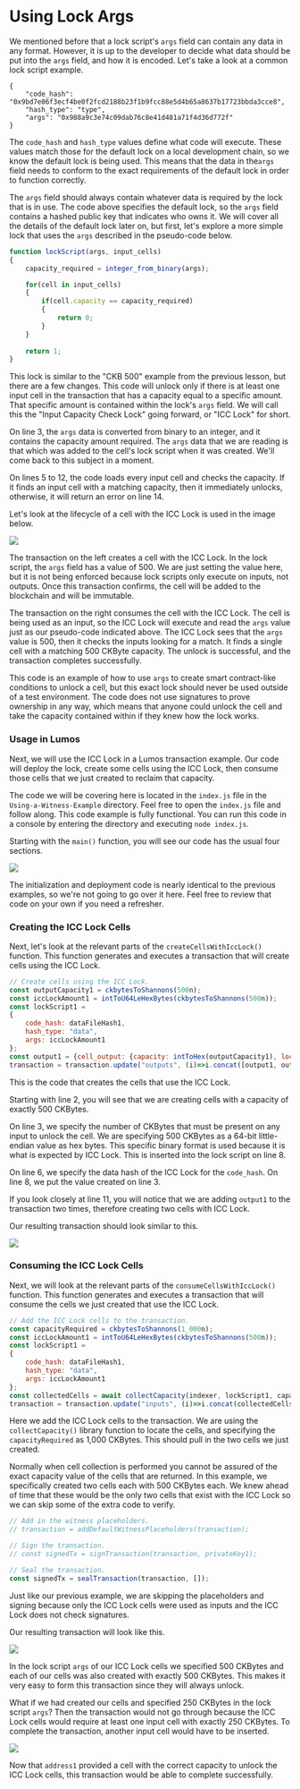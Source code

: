 # Using Lock Args

We mentioned before that a lock script's `args` field can contain any data in any format. However, it is up to the developer to decide what data should be put into the `args` field, and how it is encoded. Let's take a look at a common lock script example.

```text
{
    "code_hash": "0x9bd7e06f3ecf4be0f2fcd2188b23f1b9fcc88e5d4b65a8637b17723bbda3cce8",
    "hash_type": "type",
    "args": "0x988a9c3e74c09dab76c8e41d481a71f4d36d772f"
}
```

The `code_hash` and `hash_type` values define what code will execute. These values match those for the default lock on a local development chain, so we know the default lock is being used. This means that the data in the`args` field needs to conform to the exact requirements of the default lock in order to function correctly.

The `args` field should always contain whatever data is required by the lock that is in use. The code above specifies the default lock, so the `args` field contains a hashed public key that indicates who owns it. We will cover all the details of the default lock later on, but first, let's explore a more simple lock that uses the `args` described in the pseudo-code below.

```javascript
function lockScript(args, input_cells)
{
    capacity_required = integer_from_binary(args);

    for(cell in input_cells)
    {
        if(cell.capacity == capacity_required)
        {
            return 0;
        }
    }
    
    return 1;
}
```

This lock is similar to the "CKB 500" example from the previous lesson, but there are a few changes. This code will unlock only if there is at least one input cell in the transaction that has a capacity equal to a specific amount. That specific amount is contained within the lock's `args` field. We will call this the "Input Capacity Check Lock" going forward, or "ICC Lock" for short.

On line 3, the `args` data is converted from binary to an integer, and it contains the capacity amount required. The `args` data that we are reading is that which was added to the cell's lock script when it was created. We'll come back to this subject in a moment.

On lines 5 to 12, the code loads every input cell and checks the capacity. If it finds an input cell with a matching capacity, then it immediately unlocks, otherwise, it will return an error on line 14.

Let's look at the lifecycle of a cell with the ICC Lock is used in the image below.

![](../.gitbook/assets/lifecycle-explainer.png)

The transaction on the left creates a cell with the ICC Lock. In the lock script, the `args` field has a value of 500. We are just setting the value here, but it is not being enforced because lock scripts only execute on inputs, not outputs. Once this transaction confirms, the cell will be added to the blockchain and will be immutable.

The transaction on the right consumes the cell with the ICC Lock. The cell is being used as an input, so the ICC Lock will execute and read the `args` value just as our pseudo-code indicated above. The ICC Lock sees that the `args` value is 500, then it checks the inputs looking for a match. It finds a single cell with a matching 500 CKByte capacity. The unlock is successful, and the transaction completes successfully.

This code is an example of how to use `args` to create smart contract-like conditions to unlock a cell, but this exact lock should never be used outside of a test environment. The code does not use signatures to prove ownership in any way, which means that anyone could unlock the cell and take the capacity contained within if they knew how the lock works.

### Usage in Lumos

Next, we will use the ICC Lock in a Lumos transaction example. Our code will deploy the lock, create some cells using the ICC Lock, then consume those cells that we just created to reclaim that capacity.

The code we will be covering here is located in the `index.js` file in the `Using-a-Witness-Example` directory. Feel free to open the `index.js` file and follow along. This code example is fully functional. You can run this code in a console by entering the directory and executing `node index.js`.

Starting with the `main()` function, you will see our code has the usual four sections.

![](../.gitbook/assets/example-flow.png)

The initialization and deployment code is nearly identical to the previous examples, so we're not going to go over it here. Feel free to review that code on your own if you need a refresher.

### Creating the ICC Lock Cells

Next, let's look at the relevant parts of the `createCellsWithIccLock()` function. This function generates and executes a transaction that will create cells using the ICC Lock.

```javascript
// Create cells using the ICC Lock.
const outputCapacity1 = ckbytesToShannons(500n);
const iccLockAmount1 = intToU64LeHexBytes(ckbytesToShannons(500n));
const lockScript1 =
{
	code_hash: dataFileHash1,
	hash_type: "data",
	args: iccLockAmount1
};
const output1 = {cell_output: {capacity: intToHex(outputCapacity1), lock: lockScript1, type: null}, data: "0x"};
transaction = transaction.update("outputs", (i)=>i.concat([output1, output1]));
```

This is the code that creates the cells that use the ICC Lock.

Starting with line 2, you will see that we are creating cells with a capacity of exactly 500 CKBytes.

On line 3, we specify the number of CKBytes that must be present on any input to unlock the cell. We are specifying 500 CKBytes as a 64-bit little-endian value as hex bytes. This specific binary format is used because it is what is expected by ICC Lock. This is inserted into the lock script on line 8.

On line 6, we specify the data hash of the ICC Lock for the `code_hash`. On line 8, we put the value created on line 3.

If you look closely at line 11, you will notice that we are adding `output1` to the transaction two times, therefore creating two cells with ICC Lock.

Our resulting transaction should look similar to this.

![](../.gitbook/assets/create-transaction-structure%20%282%29.png)

### Consuming the ICC Lock Cells

Next, we will look at the relevant parts of the `consumeCellsWithIccLock()` function. This function generates and executes a transaction that will consume the cells we just created that use the ICC Lock.

```javascript
// Add the ICC Lock cells to the transaction. 
const capacityRequired = ckbytesToShannons(1_000n);
const iccLockAmount1 = intToU64LeHexBytes(ckbytesToShannons(500n));
const lockScript1 =
{
	code_hash: dataFileHash1,
	hash_type: "data",
	args: iccLockAmount1
};
const collectedCells = await collectCapacity(indexer, lockScript1, capacityRequired);
transaction = transaction.update("inputs", (i)=>i.concat(collectedCells.inputCells));
```

Here we add the ICC Lock cells to the transaction. We are using the `collectCapacity()` library function to locate the cells, and specifying the `capacityRequired` as 1,000 CKBytes. This should pull in the two cells we just created.

Normally when cell collection is performed you cannot be assured of the exact capacity value of the cells that are returned. In this example, we specifically created two cells each with 500 CKBytes each. We knew ahead of time that these would be the only two cells that exist with the ICC Lock so we can skip some of the extra code to verify. 

```javascript
// Add in the witness placeholders.
// transaction = addDefaultWitnessPlaceholders(transaction);

// Sign the transaction.
// const signedTx = signTransaction(transaction, privateKey1);

// Seal the transaction.
const signedTx = sealTransaction(transaction, []);
```

Just like our previous example, we are skipping the placeholders and signing because only the ICC Lock cells were used as inputs and the ICC Lock does not check signatures.

Our resulting transaction will look like this.

![](../.gitbook/assets/consume-transaction-structure%20%281%29.png)

In the lock script `args` of our ICC Lock cells we specified 500 CKBytes and each of our cells was also created with exactly 500 CKBytes. This makes it very easy to form this transaction since they will always unlock.

What if we had created our cells and specified 250 CKBytes in the lock script `args`? Then the transaction would not go through because the ICC Lock cells would require at least one input cell with exactly 250 CKBytes. To complete the transaction, another input cell would have to be inserted.

![](../.gitbook/assets/consume-transaction-structure-2%20%281%29.png)

Now that `address1` provided a cell with the correct capacity to unlock the ICC Lock cells, this transaction would be able to complete successfully.



